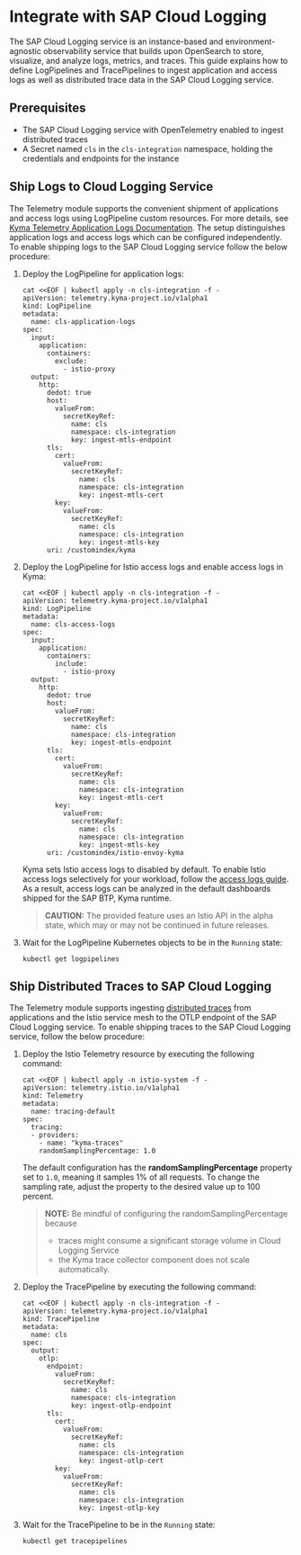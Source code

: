 # Integrate with SAP Cloud Logging

The SAP Cloud Logging service is an instance-based and environment-agnostic observability service that builds upon OpenSearch to store, visualize, and analyze logs, metrics, and traces. This guide explains how to define LogPipelines and TracePipelines to ingest application and access logs as well as distributed trace data in the SAP Cloud Logging service.

## Prerequisites

- The SAP Cloud Logging service with OpenTelemetry enabled to ingest distributed traces
- A Secret named `cls` in the `cls-integration` namespace, holding the credentials and endpoints for the instance

## Ship Logs to Cloud Logging Service

The Telemetry module supports the convenient shipment of applications and access logs using LogPipeline custom resources. For more details, see [Kyma Telemetry Application Logs Documentation](./../../02-logs.md). The setup distinguishes application logs and access logs which can be configured independently.
To enable shipping logs to the SAP Cloud Logging service follow the below procedure:

1. Deploy the LogPipeline for application logs:
    ```
    cat <<EOF | kubectl apply -n cls-integration -f -
    apiVersion: telemetry.kyma-project.io/v1alpha1
    kind: LogPipeline
    metadata:
      name: cls-application-logs
    spec:
      input:
        application:
          containers:
            exclude:
              - istio-proxy
      output:
        http:
          dedot: true
          host:
            valueFrom:
              secretKeyRef:
                name: cls
                namespace: cls-integration
                key: ingest-mtls-endpoint
          tls:
            cert:
              valueFrom:
                secretKeyRef:
                  name: cls
                  namespace: cls-integration
                  key: ingest-mtls-cert
            key:
              valueFrom:
                secretKeyRef:
                  name: cls
                  namespace: cls-integration
                  key: ingest-mtls-key
          uri: /customindex/kyma
    ```
1. Deploy the LogPipeline for Istio access logs and enable access logs in Kyma:
    ```
    cat <<EOF | kubectl apply -n cls-integration -f -
    apiVersion: telemetry.kyma-project.io/v1alpha1
    kind: LogPipeline
    metadata:
      name: cls-access-logs
    spec:
      input:
        application:
          containers:
            include:
              - istio-proxy
      output:
        http:
          dedot: true
          host:
            valueFrom:
              secretKeyRef:
                name: cls
                namespace: cls-integration
                key: ingest-mtls-endpoint
          tls:
            cert:
              valueFrom:
                secretKeyRef:
                  name: cls
                  namespace: cls-integration
                  key: ingest-mtls-cert
            key:
              valueFrom:
                secretKeyRef:
                  name: cls
                  namespace: cls-integration
                  key: ingest-mtls-key
          uri: /customindex/istio-envoy-kyma
    ```
   Kyma sets Istio access logs to disabled by default. To enable Istio access logs selectively for your workload, follow the [access logs guide](https://kyma-project.io/docs/kyma/main/04-operation-guides/operations/obsv-03-enable-istio-access-logs/).
   As a result, access logs can be analyzed in the default dashboards shipped for the SAP BTP, Kyma runtime.

   >**CAUTION:** The provided feature uses an Istio API in the alpha state, which may or may not be continued in future releases.

1. Wait for the LogPipeline Kubernetes objects to be in the `Running` state:
    ```
    kubectl get logpipelines
    ```

## Ship Distributed Traces to SAP Cloud Logging

The Telemetry module supports ingesting [distributed traces](./../../03-traces.md) from applications and the Istio service mesh to the OTLP endpoint of the SAP Cloud Logging service.
To enable shipping traces to the SAP Cloud Logging service, follow the below procedure:

1. Deploy the Istio Telemetry resource by executing the following command:
    ```
    cat <<EOF | kubectl apply -n istio-system -f -
    apiVersion: telemetry.istio.io/v1alpha1
    kind: Telemetry
    metadata:
      name: tracing-default
    spec:
      tracing:
      - providers:
        - name: "kyma-traces"
        randomSamplingPercentage: 1.0
    ```
    The default configuration has the **randomSamplingPercentage** property set to `1.0`, meaning it samples 1% of all requests. To change the sampling rate, adjust the property to the desired value up to 100 percent.
    > **NOTE:**
    > Be mindful of configuring the randomSamplingPercentage because
    >  - traces might consume a significant storage volume in Cloud Logging Service
    >  - the Kyma trace collector component does not scale automatically.

2. Deploy the TracePipeline by executing the following command:
    ```
    cat <<EOF | kubectl apply -n cls-integration -f -
    apiVersion: telemetry.kyma-project.io/v1alpha1
    kind: TracePipeline
    metadata:
      name: cls
    spec:
      output:
        otlp:
          endpoint:
            valueFrom:
              secretKeyRef:
                name: cls
                namespace: cls-integration
                key: ingest-otlp-endpoint
          tls:
            cert:
              valueFrom:
                secretKeyRef:
                  name: cls
                  namespace: cls-integration
                  key: ingest-otlp-cert
            key:
              valueFrom:
                secretKeyRef:
                  name: cls
                  namespace: cls-integration
                  key: ingest-otlp-key   
    ```

3. Wait for the TracePipeline to be in the `Running` state:
    ```
    kubectl get tracepipelines
    ```